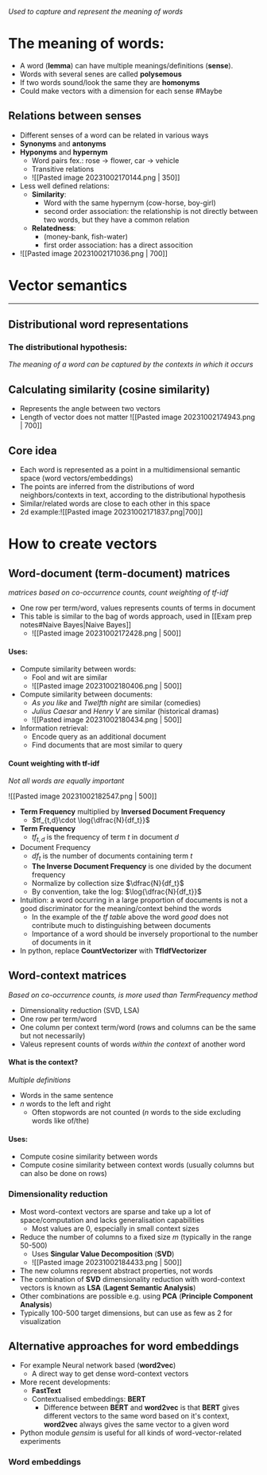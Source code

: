 _Used to capture and represent the meaning of words_


# The meaning of words:

* A word (**lemma**) can have multiple meanings/definitions (**sense**). 
* Words with several senes are called  **polysemous**
* If two words sound/look the same they are **homonyms**
* Could make vectors with a dimension for each sense #Maybe 

## Relations between senses

* Different senses of a word can be related in various ways
* **Synonyms** and **antonyms**
* **Hyponyms** and **hypernym** 
	* Word pairs fex.: rose -> flower, car -> vehicle
	* Transitive relations
	* ![[Pasted image 20231002170144.png | 350]]
* Less well defined relations:
	* **Similarity**: 
		* Word with the same hypernym (cow-horse, boy-girl)
		* second order association: the relationship is not directly between two words, but they have a common relation
	* **Relatedness**: 
		* (money-bank, fish-water)
		* first order association: has a direct assocition
* ![[Pasted image 20231002171036.png | 700]]

# Vector semantics
---

## Distributional word representations

### The distributional hypothesis:
_The meaning of a word can be captured by the contexts in which it occurs_

## Calculating similarity (cosine similarity)
* Represents the angle between two vectors
* Length of vector does not matter
	![[Pasted image 20231002174943.png | 700]]

## Core  idea

* Each word is represented as a point in a multidimensional semantic space (word vectors/embeddings)
* The points are inferred from the distributions of word neighbors/contexts in text, according to the distributional hypothesis
* Similar/related words are close to each other in this space
* 2d example:![[Pasted image 20231002171837.png|700]]

# How to create vectors

## Word-document (term-document) matrices
_matrices based on co-occurrence counts, count weighting of tf-idf_
 
* One row per term/word, values represents counts of terms in document
* This table is similar to the bag of words approach, used in [[Exam prep notes#Naive Bayes|Naive Bayes]]
	* ![[Pasted image 20231002172428.png | 500]]
#### Uses:
* Compute similarity between words:
	* Fool and wit are similar
	* ![[Pasted image 20231002180406.png | 500]]
* Compute similarity between documents:
	* _As you like_ and _Twelfth night_ are similar (comedies)
	* _Julius Caesar_ and _Henry V_ are similar (historical dramas)
	* ![[Pasted image 20231002180434.png | 500]]
* Information retrieval:
	* Encode query as an additional document
	* Find documents that are most similar to query

#### Count weighting with tf-idf
_Not all words are equally important_

![[Pasted image 20231002182547.png | 500]]

* **Term Frequency** multiplied by **Inversed Document Frequency**
	* $tf_{t,d}\cdot \log{\dfrac{N}{df_t}}$
* **Term Frequency**
	* $tf_{t,d}$ is the frequency of term $t$ in document $d$
* Document Frequency
	* $df_{t}$ is the number of documents containing term $t$
	* **The Inverse Document Frequency** is one divided by the document frequency
	* Normalize by collection size $\dfrac{N}{df_t}$
	* By convention, take the log: $\log{\dfrac{N}{df_t}}$
* Intuition: a word occurring in a large proportion of documents is not a good discriminator for the meaning/context behind the words
	* In the example of the _tf table_ above the word _good_ does not contribute much to distinguishing between documents
	* Importance of a word should be inversely proportional to the number of documents in it
* In python, replace **CountVectorizer** with **TfIdfVectorizer**


## Word-context matrices
_Based on co-occurrence counts, is more used than TermFrequency method_

* Dimensionality reduction (SVD, LSA)
* One row per term/word
* One column per context term/word (rows and columns can be the same but not necessarily)
* Valeus represent counts of words *within the context* of another word

#### What is the context?
_Multiple definitions_

* Words in the same sentence
* $n$ words to the left and right
	* Often stopwords are not counted ($n$ words to the side excluding words like of/the)


#### Uses:

* Compute cosine similarity between words
* Compute cosine similarity between context words (usually columns but can also be done on rows)

### Dimensionality reduction

* Most word-context vectors are sparse and take up a lot of space/computation and lacks generalisation capabilities
	* Most values are 0, especially in  small context sizes
* Reduce the number of columns to a fixed size $m$ (typically in the range 50-500)
	* Uses **Singular Value Decomposition** (**SVD**)
	* ![[Pasted image 20231002184433.png | 500]]
* The new columns represent abstract properties, not words
* The combination of **SVD** dimensionality reduction with word-context vectors is known as **LSA** (**Lagent Semantic Analysis**)
* Other combinations are possible e.g. using **PCA** (**Principle Component Analysis**)
* Typically 100-500 target dimensions, but can use as few as 2 for visualization

## Alternative approaches for word embeddings

* For example Neural network based (**word2vec**)
	* A direct way to get dense word-context vectors
* More recent developments:
	* **FastText**
	* Contextualised embeddings: **BERT**
		* Difference between **BERT** and **word2vec** is that **BERT** gives different vectors to the same word based on it's context, **word2vec** always gives the same vector to a given word
* Python module *gensim* is useful for all kinds of word-vector-related experiments


### Word embeddings




